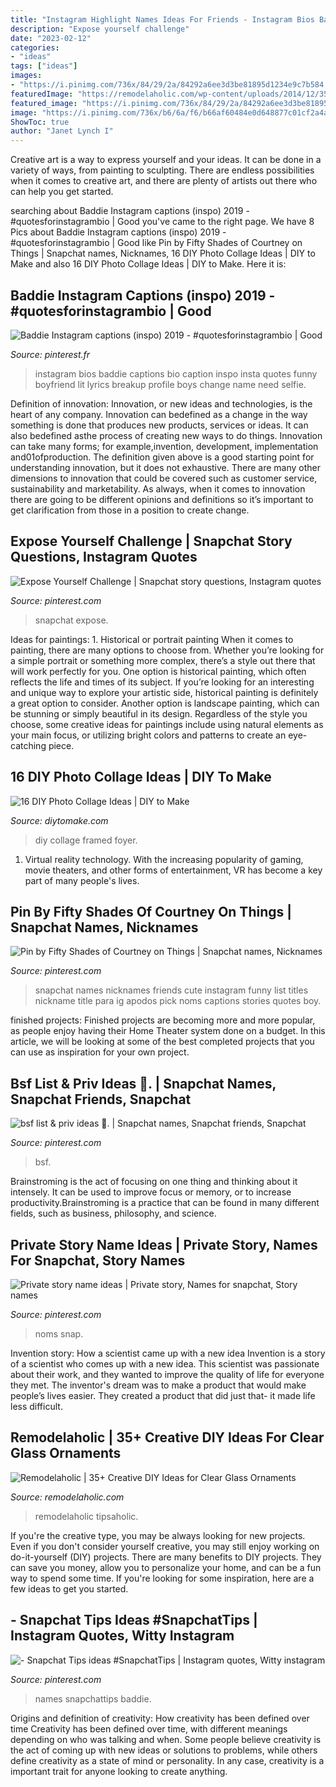 ```yaml
---
title: "Instagram Highlight Names Ideas For Friends - Instagram Bios Baddie Captions Bio Caption Inspo Insta Quotes Funny Boyfriend Lit Lyrics Breakup Profile Boys Change Name Need Selfie"
description: "Expose yourself challenge"
date: "2023-02-12"
categories:
- "ideas"
tags: ["ideas"]
images:
- "https://i.pinimg.com/736x/84/29/2a/84292a6ee3d3be81895d1234e9c7b584.jpg"
featuredImage: "https://remodelaholic.com/wp-content/uploads/2014/12/35-Creative-DIY-Ideas-for-Clear-Glass-Ornaments-at-tipsaholic.com_.jpg"
featured_image: "https://i.pinimg.com/736x/84/29/2a/84292a6ee3d3be81895d1234e9c7b584.jpg"
image: "https://i.pinimg.com/736x/b6/6a/f6/b66af60484e0d648877c01cf2a4a7d49.jpg"
ShowToc: true
author: "Janet Lynch I"
---
```



Creative art is a way to express yourself and your ideas. It can be done in a variety of ways, from painting to sculpting. There are endless possibilities when it comes to creative art, and there are plenty of artists out there who can help you get started.

	

		
searching about Baddie Instagram captions (inspo) 2019 - #quotesforinstagrambio | Good you've came to the right page. We have 8 Pics about Baddie Instagram captions (inspo) 2019 - #quotesforinstagrambio | Good like Pin by Fifty Shades of Courtney on Things | Snapchat names, Nicknames, 16 DIY Photo Collage Ideas | DIY to Make and also 16 DIY Photo Collage Ideas | DIY to Make. Here it is:
		
    
## Baddie Instagram Captions (inspo) 2019 - #quotesforinstagrambio | Good

<img loading=lazy src="https://i.pinimg.com/736x/b1/30/be/b130beb8ea2995e8ff773a282ff54152.jpg" onerror="this.onerror=null;this.src='https://tse1.mm.bing.net/th?id=OIP.xk0gUZhasVCUQLxzBKZ5eAHaNK&amp;pid=15.1';" alt="Baddie Instagram captions (inspo) 2019 - #quotesforinstagrambio | Good">

_Source: pinterest.fr_

>instagram bios baddie captions bio caption inspo insta quotes funny boyfriend lit lyrics breakup profile boys change name need selfie. 

	

Definition of innovation:
Innovation, or new ideas and technologies, is the heart of any company. Innovation can bedefined as a change in the way something is done that produces new products, services or ideas. It can also bedefined asthe process of creating new ways to do things. Innovation can take many forms; for example,invention, development, implementation and01ofproduction.
The definition given above is a good starting point for understanding innovation, but it does not exhaustive. There are many other dimensions to innovation that could be covered such as customer service, sustainability and marketability. As always, when it comes to innovation there are going to be different opinions and definitions so it’s important to get clarification from those in a position to create change.

    
## Expose Yourself Challenge | Snapchat Story Questions, Instagram Quotes

<img loading=lazy src="https://i.pinimg.com/736x/c7/2e/a7/c72ea74750720a21db23b51bd3147aef.jpg" onerror="this.onerror=null;this.src='https://tse1.mm.bing.net/th?id=OIP.JWjAx6HNEmEbM8AVAUCCOgHaPV&amp;pid=15.1';" alt="Expose Yourself Challenge | Snapchat story questions, Instagram quotes">

_Source: pinterest.com_

>snapchat expose. 

	

Ideas for paintings: 1. Historical or portrait painting
When it comes to painting, there are many options to choose from. Whether you’re looking for a simple portrait or something more complex, there’s a style out there that will work perfectly for you. One option is historical painting, which often reflects the life and times of its subject. If you’re looking for an interesting and unique way to explore your artistic side, historical painting is definitely a great option to consider. Another option is landscape painting, which can be stunning or simply beautiful in its design. Regardless of the style you choose, some creative ideas for paintings include using natural elements as your main focus, or utilizing bright colors and patterns to create an eye-catching piece.

    
## 16 DIY Photo Collage Ideas | DIY To Make

<img loading=lazy src="http://www.diytomake.com/wp-content/uploads/2015/10/DIY-Framed-Photo-Collages.jpg" onerror="this.onerror=null;this.src='https://tse4.mm.bing.net/th?id=OIP.-3f67YtjQz0BfnFBLQhKXAHaLH&amp;pid=15.1';" alt="16 DIY Photo Collage Ideas | DIY to Make">

_Source: diytomake.com_

>diy collage framed foyer. 

	

1. Virtual reality technology. With the increasing popularity of gaming, movie theaters, and other forms of entertainment, VR has become a key part of many people's lives.

    
## Pin By Fifty Shades Of Courtney On Things | Snapchat Names, Nicknames

<img loading=lazy src="https://i.pinimg.com/736x/b7/d2/6f/b7d26fe7c510cd243d09c0e525879e40.jpg" onerror="this.onerror=null;this.src='https://tse2.mm.bing.net/th?id=OIP.zOdnEP3MvufJdkNbbzcvtAHaNJ&amp;pid=15.1';" alt="Pin by Fifty Shades of Courtney on Things | Snapchat names, Nicknames">

_Source: pinterest.com_

>snapchat names nicknames friends cute instagram funny list titles nickname title para ig apodos pick noms captions stories quotes boy. 

	

finished projects:
Finished projects are becoming more and more popular, as people enjoy having their Home Theater system done on a budget. In this article, we will be looking at some of the best completed projects that you can use as inspiration for your own project.

    
## Bsf List &amp; Priv Ideas 🏹. | Snapchat Names, Snapchat Friends, Snapchat

<img loading=lazy src="https://i.pinimg.com/736x/46/e2/1d/46e21d341e2d37170853e7f5d0428dff.jpg" onerror="this.onerror=null;this.src='https://tse1.mm.bing.net/th?id=OIP.VausA7M-Y4dASJYpM4v2lAHaQA&amp;pid=15.1';" alt="bsf list &amp; priv ideas 🏹. | Snapchat names, Snapchat friends, Snapchat">

_Source: pinterest.com_

>bsf. 

	

Brainstroming is the act of focusing on one thing and thinking about it intensely. It can be used to improve focus or memory, or to increase productivity.Brainstroming is a practice that can be found in many different fields, such as business, philosophy, and science.

    
## Private Story Name Ideas | Private Story, Names For Snapchat, Story Names

<img loading=lazy src="https://i.pinimg.com/736x/84/29/2a/84292a6ee3d3be81895d1234e9c7b584.jpg" onerror="this.onerror=null;this.src='https://tse1.mm.bing.net/th?id=OIP.WWdmnpWSbgjniG26I21uywHaKq&amp;pid=15.1';" alt="Private story name ideas | Private story, Names for snapchat, Story names">

_Source: pinterest.com_

>noms snap. 

	

Invention story: How a scientist came up with a new idea
Invention is a story of a scientist who comes up with a new idea. This scientist was passionate about their work, and they wanted to improve the quality of life for everyone they met. The inventor's dream was to make a product that would make people’s lives easier. They created a product that did just that- it made life less difficult.

    
## Remodelaholic | 35+ Creative DIY Ideas For Clear Glass Ornaments

<img loading=lazy src="https://remodelaholic.com/wp-content/uploads/2014/12/35-Creative-DIY-Ideas-for-Clear-Glass-Ornaments-at-tipsaholic.com_.jpg" onerror="this.onerror=null;this.src='https://tse4.mm.bing.net/th?id=OIP.eYaGKjBMUmZJFuHgiHyHFAHaLH&amp;pid=15.1';" alt="Remodelaholic | 35+ Creative DIY Ideas for Clear Glass Ornaments">

_Source: remodelaholic.com_

>remodelaholic tipsaholic. 

	

If you're the creative type, you may be always looking for new projects. Even if you don't consider yourself creative, you may still enjoy working on do-it-yourself (DIY) projects. There are many benefits to DIY projects. They can save you money, allow you to personalize your home, and can be a fun way to spend some time. If you're looking for some inspiration, here are a few ideas to get you started.

    
## - Snapchat Tips Ideas #SnapchatTips | Instagram Quotes, Witty Instagram

<img loading=lazy src="https://i.pinimg.com/736x/b6/6a/f6/b66af60484e0d648877c01cf2a4a7d49.jpg" onerror="this.onerror=null;this.src='https://tse1.mm.bing.net/th?id=OIP.y6uNec4za7afvpbo_l650AHaNL&amp;pid=15.1';" alt="- Snapchat Tips ideas #SnapchatTips | Instagram quotes, Witty instagram">

_Source: pinterest.com_

>names snapchattips baddie. 

	

Origins and definition of creativity: How creativity has been defined over time
Creativity has been defined over time, with different meanings depending on who was talking and when. Some people believe creativity is the act of coming up with new ideas or solutions to problems, while others define creativity as a state of mind or personality. In any case, creativity is a important trait for anyone looking to create anything.

